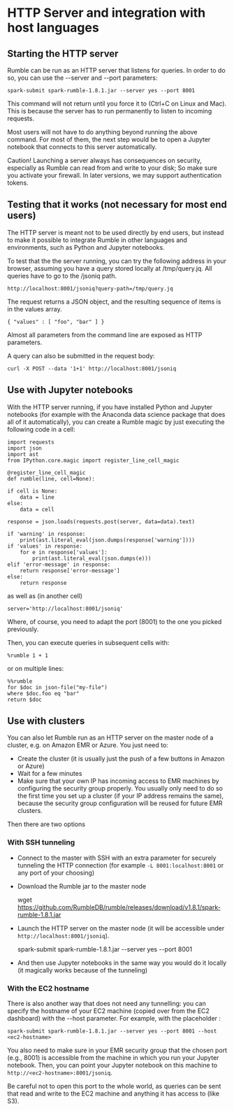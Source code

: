 # HTTP Server and integration with host languages

## Starting the HTTP server

Rumble can be run as an HTTP server that listens for queries. In order to do so, you can use the --server and --port parameters:

    spark-submit spark-rumble-1.8.1.jar --server yes --port 8001
    
This command will not return until you force it to (Ctrl+C on Linux and Mac). This is because the server has to run permanently to listen to incoming requests.

Most users will not have to do anything beyond running the above command. For most of them, the next step would be to open a Jupyter notebook that connects to this server automatically.

Caution! Launching a server always has consequences on security, especially as Rumble can read from and write to your disk; So make sure you activate your firewall. In later versions, we may support authentication tokens.

## Testing that it works (not necessary for most end users)

The HTTP server is meant not to be used directly by end users, but instead to make it possible to integrate Rumble in other languages and environments, such as Python and Jupyter notebooks. 

To test that the the server running, you can try the following address in your browser, assuming you have a query stored locally at /tmp/query.jq. All queries have to go to the /jsoniq path.

    http://localhost:8001/jsoniq?query-path=/tmp/query.jq
    
The request returns a JSON object, and the resulting sequence of items is in the values array.

    { "values" : [ "foo", "bar" ] }

Almost all parameters from the command line are exposed as HTTP parameters.

A query can also be submitted in the request body:

    curl -X POST --data '1+1' http://localhost:8001/jsoniq
    
## Use with Jupyter notebooks

With the HTTP server running, if you have installed Python and Jupyter notebooks (for example with the Anaconda data science package that does all of it automatically), you can create a Rumble magic by just executing the following code in a cell:

    import requests
    import json
    import ast
    from IPython.core.magic import register_line_cell_magic

    @register_line_cell_magic
    def rumble(line, cell=None):

    if cell is None:
        data = line
    else:   
        data = cell

    response = json.loads(requests.post(server, data=data).text)

    if 'warning' in response:
        print(ast.literal_eval(json.dumps(response['warning'])))
    if 'values' in response:
        for e in response['values']:
            print(ast.literal_eval(json.dumps(e)))
    elif 'error-message' in response:
        return response['error-message']
    else:
        return response

as well as (in another cell)

    server='http://localhost:8001/jsoniq'

Where, of course, you need to adapt the port (8001) to the one you picked previously.

Then, you can execute queries in subsequent cells with:

    %rumble 1 + 1

or on multiple lines:

    %%rumble
    for $doc in json-file("my-file")
    where $doc.foo eq "bar"
    return $doc

    
## Use with clusters

You can also let Rumble run as an HTTP server on the master node of a cluster, e.g. on Amazon EMR or Azure. You just need to:

- Create the cluster (it is usually just the push of a few buttons in Amazon or Azure)
- Wait for a few minutes
- Make sure that your own IP has incoming access to EMR machines by configuring the security group properly. You usually only need to do so the first time you set up a cluster (if your IP address remains the same), because the security group configuration will be reused for future EMR clusters.

Then there are two options

### With SSH tunneling

- Connect to the master with SSH with an extra parameter for securely tunneling the HTTP connection (for example `-L 8001:localhost:8001` or any port of your choosing)
- Download the Rumble jar to the master node

    wget https://github.com/RumbleDB/rumble/releases/download/v1.8.1/spark-rumble-1.8.1.jar
    
- Launch the HTTP server on the master node (it will be accessible under `http://localhost:8001/jsoniq`).

    spark-submit spark-rumble-1.8.1.jar --server yes --port 8001

- And then use Jupyter notebooks in the same way you would do it locally (it magically works because of the tunneling)

### With the EC2 hostname

There is also another way that does not need any tunnelling: you can specify the hostname of your EC2 machine (copied over from the EC2 dashboard) with the --host parameter. For example, with the placeholder <ec2-hostname>:

    spark-submit spark-rumble-1.8.1.jar --server yes --port 8001 --host <ec2-hostname>

You also need to make sure in your EMR security group that the chosen port (e.g., 8001) is accessible from the machine in which you run your Jupyter notebook. Then, you can point your Jupyter notebook on this machine to `http://<ec2-hostname>:8001/jsoniq`.

Be careful not to open this port to the whole world, as queries can be sent that read and write to the EC2 machine and anything it has access to (like S3).

